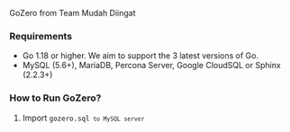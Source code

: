 GoZero from Team Mudah Diingat

<h3>Requirements</h3>
<ul>
  <li>Go 1.18 or higher. We aim to support the 3 latest versions of Go.</li>
  <li>MySQL (5.6+), MariaDB, Percona Server, Google CloudSQL or Sphinx (2.2.3+)</li>
</ul>

<h3>How to Run GoZero?</h3>
<ol>
  <li>Import <code>gozero.sql<code> to MySQL server</li>
</ol>

